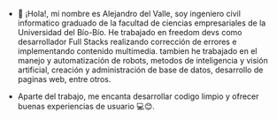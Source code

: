 - 👋 ¡Hola!, mi nombre es Alejandro del Valle, soy ingeniero civil informatico graduado de la facultad de ciencias empresariales de la Universidad del Bío-Bío.
He trabajado en freedom devs como desarrollador Full Stacks realizando corrección de errores e implementando contenido multimedia.
tambien he trabajado en el manejo y automatización de robots, metodos de inteligencia y visión artificial, creación y administración de base de datos, desarrollo de paginas web, entre otros.

- Aparte del trabajo, me encanta desarrollar codigo limpio y ofrecer buenas experiencias de usuario 💻😊.

<!---
AlejandroDVA/AlejandroDVA is a ✨ special ✨ repository because its `README.md` (this file) appears on your GitHub profile.
You can click the Preview link to take a look at your changes.
--->
